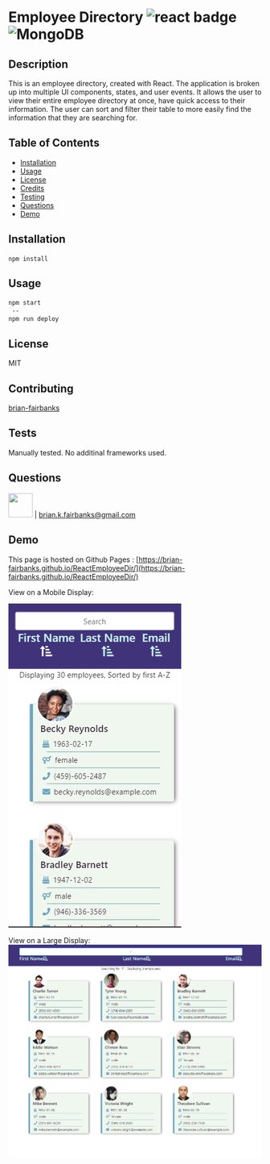 # Employee Directory ![react badge](https://img.shields.io/static/v1?label=node.js&message=enabled&color=success)![MongoDB](https://img.shields.io/static/v1?label=MongoDB&message=enabled&color=success)

## Description
This is an employee directory, created with React. 
The application is broken up into multiple UI components, states, and user events.
It allows the user to view their entire employee directory at once, have quick access to their information.
The user can sort and filter their table to more easily find the information that they are searching for.


## Table of Contents
* [Installation](#installation)
* [Usage](#usage)
* [License](#license)
* [Credits](#contributing)
* [Testing](#tests)
* [Questions](#questions)
* [Demo](#demo)

## Installation
```
npm install
```
## Usage
```
npm start
 --
npm run deploy
```
## License
MIT

## Contributing
[brian-fairbanks](https://github.com/Brian-Fairbanks)

## Tests
Manually tested.  No additinal frameworks used.

## Questions
<img src="https://avatars0.githubusercontent.com/u/59707181?v=4" height="48" width="48"> | brian.k.fairbanks@gmail.com

## Demo
This page is hosted on Github Pages : [https://brian-fairbanks.github.io/ReactEmployeeDir/](https://brian-fairbanks.github.io/ReactEmployeeDir/)

View on a Mobile Display:

![smallDisplay](https://github.com/Brian-Fairbanks/ReactEmployeeDir/blob/master/assets/mobileDisplay.PNG?raw=true)

View on a Large Display: 
![largeDisplay](https://github.com/Brian-Fairbanks/ReactEmployeeDir/blob/master/assets/largeDisplay.PNG?raw=true)

